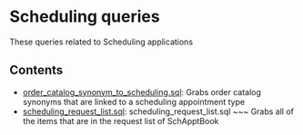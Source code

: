# Scheduling queries
These queries related to Scheduling applications
## Contents
* [order_catalog_synonym_to_scheduling.sql](./order_catalog_synonym_to_scheduling.sql): Grabs order catalog synonyms that are linked to a scheduling appointment type 
* [scheduling_request_list.sql](./scheduling_request_list.sql): scheduling_request_list.sql ~~~ Grabs all of the items that are in the request list of SchApptBook 
